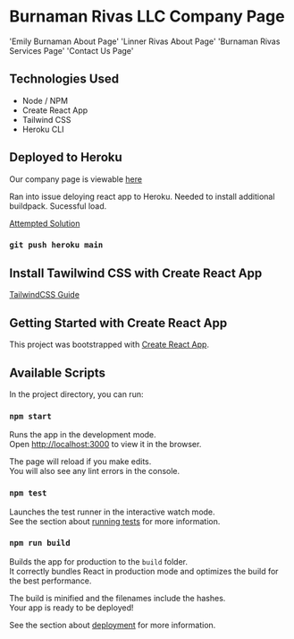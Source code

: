 # Burnaman Rivas LLC Company Page
'Emily Burnaman About Page'
'Linner Rivas About Page'
'Burnaman Rivas Services Page'
'Contact Us Page'

## Technologies Used

* Node / NPM
* Create React App
* Tailwind CSS
* Heroku CLI

## Deployed to Heroku

Our company page is viewable [here](https://burnamanrivasllc.herokuapp.com/)

Ran into issue deloying react app to Heroku. Needed to install additional buildpack. Sucessful load.

[Attempted Solution](https://www.geeksforgeeks.org/how-to-deploy-react-app-to-heroku/)

### `git push heroku main`

## Install Tawilwind CSS with Create React App 

[TailwindCSS Guide](https://tailwindcss.com/docs/guides/create-react-app)

## Getting Started with Create React App

This project was bootstrapped with [Create React App](https://github.com/facebook/create-react-app).

## Available Scripts

In the project directory, you can run:

### `npm start`

Runs the app in the development mode.\
Open [http://localhost:3000](http://localhost:3000) to view it in the browser.

The page will reload if you make edits.\
You will also see any lint errors in the console.

### `npm test`

Launches the test runner in the interactive watch mode.\
See the section about [running tests](https://facebook.github.io/create-react-app/docs/running-tests) for more information.

### `npm run build`

Builds the app for production to the `build` folder.\
It correctly bundles React in production mode and optimizes the build for the best performance.

The build is minified and the filenames include the hashes.\
Your app is ready to be deployed!

See the section about [deployment](https://facebook.github.io/create-react-app/docs/deployment) for more information.